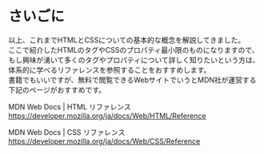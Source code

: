 # さいごに
以上、これまでHTMLとCSSについての基本的な概念を解説してきました。  
ここで紹介したHTMLのタグやCSSのプロパティ最小限のものになりますので、もし興味が湧いて多くのタグやプロパティについて詳しく知りたいという方は、体系的に学べるリファレンスを参照することをおすすめします。  
書籍でもいいですが、無料で閲覧できるWebサイトでいうとMDN社が運営する下記のページがおすすめです。

MDN Web Docs | HTML リファレンス
https://developer.mozilla.org/ja/docs/Web/HTML/Reference

MDN Web Docs | CSS リファレンス
https://developer.mozilla.org/ja/docs/Web/CSS/Reference

 